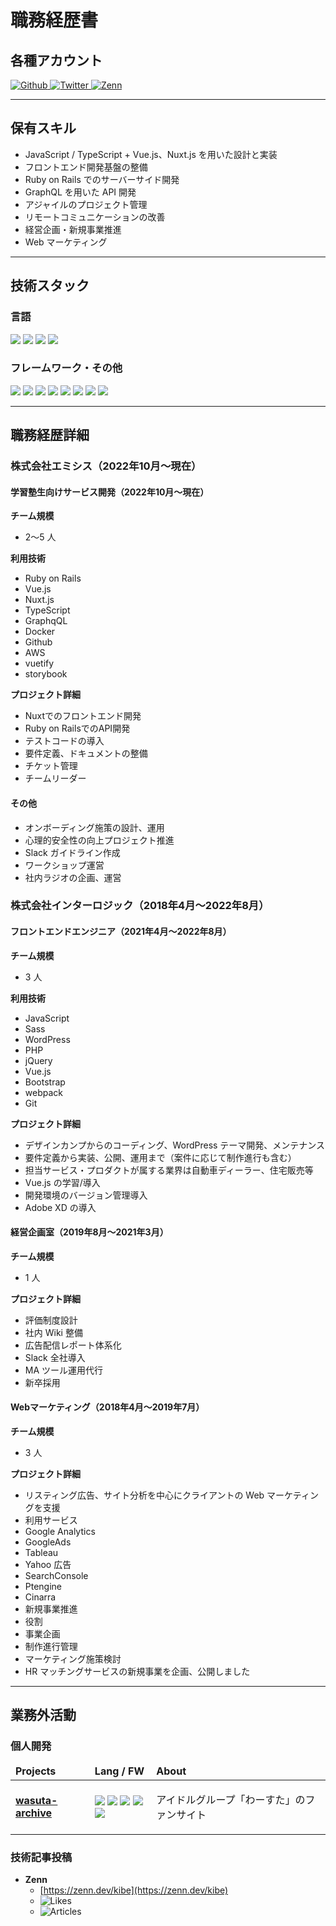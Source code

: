 # 職務経歴書

## 各種アカウント

<p>
    <a href="https://github.com/k1b3-jp" target="_blank">
        <img alt="Github"
            src="https://img.shields.io/badge/k1b3-jp-%2312100E.svg?&style=flat-square&logo=Github&logoColor=white" />
    </a>
    <a href="https://twitter.com/_k1b3" target="_blank">
        <img alt="Twitter"
            src="https://img.shields.io/badge/@_k1b3-%231DA1F2.svg?&style=flat-square&logo=twitter&logoColor=white" />
    </a>
    <a href="https://zenn.dev/kibe" target="_blank">
        <img alt="Zenn" src="https://img.shields.io/badge/
k1b3-3EA8FF.svg?&style=flat-square&logo=Zenn&logoColor=white" />
    </a>
</p>

---

## 保有スキル
- JavaScript / TypeScript + Vue.js、Nuxt.js を用いた設計と実装
- フロントエンド開発基盤の整備
- Ruby on Rails でのサーバーサイド開発
- GraphQL を用いた API 開発
- アジャイルのプロジェクト管理
- リモートコミュニケーションの改善
- 経営企画・新規事業推進
- Web マーケティング

---

## 技術スタック

### 言語

<p>
    <img src="https://img.shields.io/badge/-Javascript-F7DF1E.svg?logo=javascript&style=plastic">
    <img src="https://img.shields.io/badge/-Typescript-007ACC.svg?logo=typescript&style=plastic">
    <img src="https://img.shields.io/badge/-Ruby-CC342D.svg?logo=ruby&style=plastic">
    <img src="https://img.shields.io/badge/-Php-777BB4.svg?logo=php&style=plastic">
</p>

### フレームワーク・その他

<p>
    <img src="https://img.shields.io/badge/-Rails-CC0000.svg?logo=ruby&style=plastic">
    <img src="https://img.shields.io/badge/-Graphql-E10098.svg?logo=graphql&style=plastic">
    <img src="https://img.shields.io/badge/-Vue.js-4FC08D.svg?logo=vue.js&style=plastic">
    <img src="https://img.shields.io/badge/-Nuxt.js-00C58E.svg?logo=nuxt.js&style=plastic">
    <img src="https://img.shields.io/badge/-React-61DAFB.svg?logo=react&style=plastic">
    <img src="https://img.shields.io/badge/-Next.js-000000.svg?logo=next.js&style=plastic">
    <img src="https://img.shields.io/badge/-Docker-1488C6.svg?logo=docker&style=plastic">
    <img src="https://img.shields.io/badge/-Wordpress-21759B.svg?logo=wordpress&style=plastic">
</p>

---

## 職務経歴詳細

### 株式会社エミシス（2022年10月〜現在）
#### 学習塾生向けサービス開発（2022年10月〜現在）
**チーム規模**
- 2〜5 人

**利用技術**
- Ruby on Rails
- Vue.js
- Nuxt.js
- TypeScript
- GraphqQL
- Docker
- Github
- AWS
- vuetify
- storybook

**プロジェクト詳細**
- Nuxtでのフロントエンド開発
- Ruby on RailsでのAPI開発
- テストコードの導入
- 要件定義、ドキュメントの整備
- チケット管理
- チームリーダー

#### その他
- オンボーディング施策の設計、運用
- 心理的安全性の向上プロジェクト推進
- Slack ガイドライン作成
- ワークショップ運営
- 社内ラジオの企画、運営

### 株式会社インターロジック（2018年4月〜2022年8月）

#### フロントエンドエンジニア（2021年4月〜2022年8月）
**チーム規模**
- 3 人

**利用技術**
- JavaScript
- Sass
- WordPress
- PHP
- jQuery
- Vue.js
- Bootstrap
- webpack
- Git

**プロジェクト詳細**
- デザインカンプからのコーディング、WordPress テーマ開発、メンテナンス
- 要件定義から実装、公開、運用まで（案件に応じて制作進行も含む）
- 担当サービス・プロダクトが属する業界は自動車ディーラー、住宅販売等
- Vue.js の学習/導入
- 開発環境のバージョン管理導入
- Adobe XD の導入

#### 経営企画室（2019年8月〜2021年3月）
**チーム規模**
- 1 人

**プロジェクト詳細**
- 評価制度設計
- 社内 Wiki 整備
- 広告配信レポート体系化
- Slack 全社導入
- MA ツール運用代行
- 新卒採用

#### Webマーケティング（2018年4月〜2019年7月）
**チーム規模**
- 3 人

**プロジェクト詳細**
- リスティング広告、サイト分析を中心にクライアントの Web マーケティングを支援
- 利用サービス
- Google Analytics
- GoogleAds
- Tableau
- Yahoo 広告
- SearchConsole
- Ptengine
- Cinarra
- 新規事業推進
- 役割
- 事業企画
- 制作進行管理
- マーケティング施策検討
- HR マッチングサービスの新規事業を企画、公開しました

---

## 業務外活動

### 個人開発

<table>
    <thead>
        <tr>
            <td><b>Projects</b></td>
            <td><b>Lang / FW</b></td>
            <td><b>About</b></td>
        </tr>
    </thead>
    <tbody>
        <tr>
            <td><a href="https://github.com/k1b3-jp/wasuta-archive"><b>wasuta-archive</b></a></td>
            <td>
                <img
                    src="https://img.shields.io/badge/-Typescript-007ACC.svg?logo=typescript&style=plastic&logoColor=white">
                <img src="https://img.shields.io/badge/-Next.js-000000.svg?logo=next.js&style=plastic">
                <img src="https://img.shields.io/badge/Supabase-3ECF8E?style=plastic&logo=supabase&logoColor=white">
                <img src="https://img.shields.io/badge/vercel-%23000000.svg?style=plastic&logo=vercel&logoColor=white">
                <img src="https://img.shields.io/badge/tailwindcss-0F172A?&logo=tailwindcss">
            </td>
            <td>
                <p>アイドルグループ「わーすた」のファンサイト</p>
            </td>
        </tr>
    </tbody>
</table>

### 技術記事投稿

- **Zenn**
    - [https://zenn.dev/kibe](https://zenn.dev/kibe)
    - <img src="https://badgen.org/img/zenn/kibe/likes?style=plastic" alt="Likes" />
    - <img src="https://badgen.org/img/zenn/kibe/articles?style=plastic" alt="Articles" />

